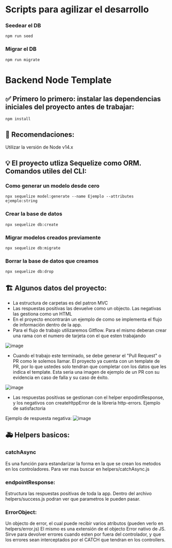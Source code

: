 # Scripts para agilizar el desarrollo

### Seedear el DB
```
npm run seed
```

### Migrar el DB
```
npm run migrate
```

# Backend Node Template

## ✅ Primero lo primero: instalar las dependencias iniciales del proyecto antes de trabajar:
```
npm install
```
## 🚩 Recomendaciones:
Utilizar la versión de Node v14.x

## 💡 El proyecto utliza Sequelize como ORM. Comandos utiles del CLI:

### Como generar un modelo desde cero
```
npx sequelize model:generate --name Ejemplo --attributes ejemplo:string
```
### Crear la base de datos
```
npx sequelize db:create
```
### Migrar modelos creados previamente
```
npx sequelize db:migrate
```
### Borrar la base de datos que creamos
```
npx sequelize db:drop
``` 

## 🏗 Algunos datos del proyecto:
- La estructura de carpetas es del patron MVC
- Las respuestas positivas las devuelve como un objecto. Las negativas las gestiona como un HTML
- En el proyecto encontrarán un ejemplo de como se implementa el flujo de información dentro de la app.
- Para el flujo de trabajo utilizaremos Gitflow. Para el mismo deberan crear una rama con el numero de tarjeta con el que esten trabajando

![image](https://user-images.githubusercontent.com/79473217/193649836-2720c8f4-a038-4014-b9a5-c515a9aee273.png)
- Cuando el trabajo este terminado, se debe generar el "Pull Request" o PR como le solemos llamar. El proyecto ya cuenta con un template de PR, por lo que ustedes solo tendran que completar con los datos que les indica el template. Esta seria una imagen de ejemplo de un PR con su evidencia en caso de falla y su caso de éxito.

![image](https://user-images.githubusercontent.com/79473217/193650283-f9d52ece-3548-4a27-8cbf-63fc9fcf72e2.png)
- Las respuestas positivas se gestionan con el helper enpodintResponse, y los negativos con createHtppError de la libreria http-errors.
Ejemplo de satisfactoria

Ejemplo de respuesta negativa:
![image](https://user-images.githubusercontent.com/79473217/193651690-f0081ce6-9d2e-43ca-9986-bec8a9082d7f.png)



## 🚑 Helpers basicos:
### catchAsync 
Es una función para estandarizar la forma en la que se crean los metodos en los controladores. Para ver mas buscar en helpers/catchAsync.js

### endpointResponse:
Estructura las respuestas positivas de toda la app. Dentro del archivo helpers/success.js podran ver que parametros le pueden pasar.

### ErrorObject:
Un objecto de error, el cual puede recibir varios atributos (pueden verlo en helpers/error.js)
El mismo es una extensión de el objecto Error nativo de JS. Sirve para devolver errores cuando esten por fuera del controlador, y que los errores sean interceptados por el CATCH que tendran en los controllers. 




